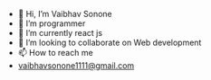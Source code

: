 - 👋 Hi, I’m Vaibhav Sonone
- 👀 I’m programmer 
- 🌱 I’m currently react js
- 💞️ I’m looking to collaborate on Web development 
- 📫 How to reach me
- vaibhavsonone1111@gmail.com  

<!---
VaibhavSonone40/VaibhavSonone40 is a ✨ special ✨ repository because its `README.md` (this file) appears on your GitHub profile.
You can click the Preview link to take a look at your changes.
--->

